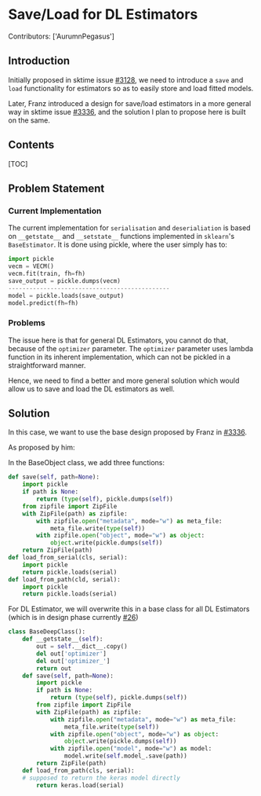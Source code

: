 # Save/Load for DL Estimators

Contributors: ['AurumnPegasus']

## Introduction

Initially proposed in sktime issue [#3128](https://github.com/alan-turing-institute/sktime/pull/3128), we need to introduce a `save` and `load` functionality for estimators so as to easily store and load fitted models.

Later, Franz introduced a design for save/load estimators in a more general way in sktime issue [#3336](https://github.com/alan-turing-institute/sktime/pull/3336), and the solution I plan to propose here is built on the same.

## Contents

[TOC]

## Problem Statement


### Current Implementation

The current implementation for `serialisation` and `deserialiation` is based on `__getstate__` and `__setstate__` functions implemented in `sklearn`'s  `BaseEstimator`. It is done using pickle, where the user simply has to:

```python
import pickle
vecm = VECM()
vecm.fit(train, fh=fh)
save_output = pickle.dumps(vecm)
----------------------------------------------
model = pickle.loads(save_output)
model.predict(fh=fh)
```

### Problems

The issue here is that for general DL Estimators, you cannot do that, because of the `optimizer` parameter. The `optimizer` parameter uses lambda function in its inherent implementation, which can not be pickled in a straightforward manner. 

Hence, we need to find a better and more general solution which would allow us to save and load the DL estimators as well.

## Solution

In this case, we want to use the base design proposed by Franz in   [#3336](https://github.com/alan-turing-institute/sktime/pull/3336).

As proposed by him:

In the BaseObject class, we add three functions:

```python
def save(self, path=None):
    import pickle
    if path is None:
        return (type(self), pickle.dumps(self))
    from zipfile import ZipFile
    with ZipFile(path) as zipfile:
        with zipfile.open("metadata", mode="w") as meta_file:
            meta_file.write(type(self))
        with zipfile.open("object", mode="w") as object:
            object.write(pickle.dumps(self))
    return ZipFile(path)
def load_from_serial(cls, serial):
    import pickle
    return pickle.loads(serial)
def load_from_path(cld, serial):
    import pickle
    return pickle.loads(serial)
```

For DL Estimator, we will overwrite this in a base class for all DL Estimators (which is in design phase currently [#26](https://github.com/sktime/enhancement-proposals/pull/26))

```python
class BaseDeepClass():
    def __getstate__(self):
        out = self.__dict__.copy()
        del out['optimizer']
        del out['optimizer_']
        return out
    def save(self, path=None):
        import pickle
        if path is None:
            return (type(self), pickle.dumps(self))
        from zipfile import ZipFile
        with ZipFile(path) as zipfile:
            with zipfile.open("metadata", mode="w") as meta_file:
                meta_file.write(type(self))
            with zipfile.open("object", mode="w") as object:
                object.write(pickle.dumps(self))
            with zipfile.open("model", mode="w") as model:
                model.write(self.model_.save(path))
        return ZipFile(path)
    def load_from_path(cls, serial):
    # supposed to return the keras model directly
        return keras.load(serial)
```


